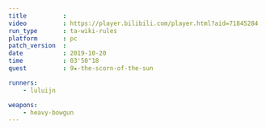 ```yaml
---
title          :
video          : https://player.bilibili.com/player.html?aid=71845284
run_type       : ta-wiki-rules
platform       : pc
patch_version  : 
date           : 2019-10-20
time           : 03'50"18
quest          : 9★-the-scorn-of-the-sun

runners:
    - luluijn

weapons:
    - heavy-bowgun
---
```

